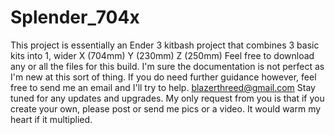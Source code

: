 # Splender_704x
This project is essentially an Ender 3 kitbash project that combines 3 basic kits into 1, wider X (704mm) Y (230mm) Z (250mm)
Feel free to download any or all the files for this build.
I'm sure the documentation is not perfect as I'm new at this sort of thing.
If you do need further guidance however, feel free to send me an email and I'll try to help.
blazerthreed@gmail.com
Stay tuned for any updates and upgrades.
My only request from you is that if you create your own, please post or send me pics or a video.
It would warm my heart if it multiplied.
